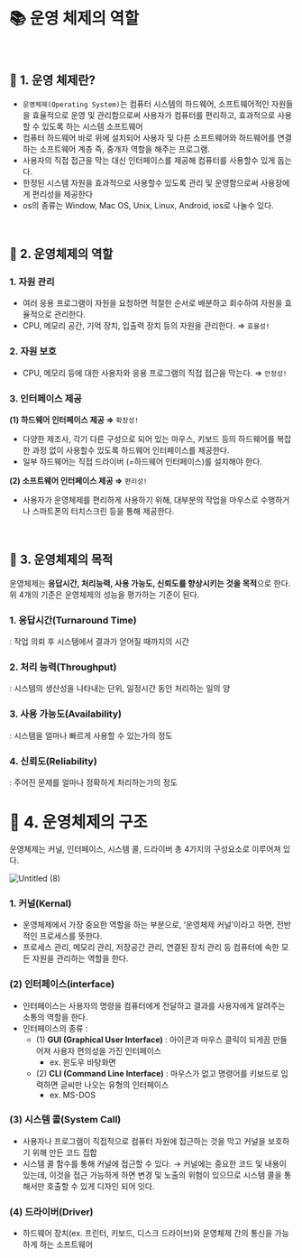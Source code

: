 # 📚 운영 체제의 역할

<br/>

## 🌟 1. 운영 체제란?

- `운영체제(Operating System)`는 컴퓨터 시스템의 하드웨어, 소프트웨어적인 자원들을 효율적으로 운영 및 관리함으로써 사용자가 컴퓨터를 편리하고, 효과적으로 사용할 수 있도록 하는 시스템 소프트웨어
- 컴퓨터 하드웨어 바로 위에 설치되어 사용자 및 다른 소프트웨어와 하드웨어를 연결하는 소프트웨어 계층 즉, 중개자 역할을 해주는 프로그램.
- 사용자의 직접 접근을 막는 대신 인터페이스를 제공해 컴퓨터를 사용할수 있게 돕는다.
- 한정된 시스템 자원을 효과적으로 사용할수 있도록 관리 및 운영함으로써 사용장에게 편리성을 제공한다
- os의 종류는 Window, Mac OS, Unix, Linux, Android, ios로 나눌수 있다.

<br/>

## 🌟 2. 운영체제의 역할

### 1. 자원 관리

- 여러 응용 프로그램이 자원을 요청하면 적절한 순서로 배분하고 회수하여 자원을 효율적으로 관리한다.
- CPU, 메모리 공간, 기억 장치, 입출력 장치 등의 자원을 관리한다.
  ⇒ `효율성!`

### 2. 자원 보호

- CPU, 메모리 등에 대한 사용자와 응용 프로그램의 직접 접근을 막는다.
  ⇒ `안정성!`

### 3. 인터페이스 제공

**(1) 하드웨어 인터페이스 제공 ⇒** `확장성!`

- 다양한 제조사, 각기 다른 구성으로 되어 있는 마우스, 키보드 등의 하드웨어를 복잡한 과정 없이 사용할수 있도록 하드웨어 인터페이스를 제공한다.
- 일부 하드웨어는 직접 드라이버 (=하드웨어 인터페이스)를 설치해야 한다.

**(2) 소프트웨어 인터페이스 제공 ⇒** `편리성!`

- 사용자가 운영체제를 편리하게 사용하기 위해, 대부분의 작업을 마우스로 수행하거나 스마트폰의 터치스크린 등을 통해 제공한다.

<br/>

## 🌟 3. 운영체제의 목적

운영체제는 **응답시간, 처리능력, 사용 가능도, 신뢰도를 향상시키는 것을 목적**으로 한다. 위 4개의 기준은 운영체제의 성능을 평가하는 기준이 된다.

### 1. 응답시간(Turnaround Time)

: 작업 의뢰 후 시스템에서 결과가 얻어질 때까지의 시간

### 2. 처리 능력(Throughput)

: 시스템의 생산성을 나타내는 단위, 일정시간 동안 처리하는 일의 양

### 3. 사용 가능도(Availability)

: 시스템을 얼마나 빠르게 사용할 수 있는가의 정도

### 4. 신뢰도(Reliability)

: 주어진 문제를 얼마나 정확하게 처리하는가의 정도

# 🌟 4. 운영체제의 구조

운영체제는 커널, 인터페이스, 시스템 콜, 드라이버 총 4가지의 구성요소로 이루어져 있다.

![Untitled (8)](https://github.com/do-sopt-cs-study/CS-Yeonseo/assets/77691829/683c6a6a-28fa-40e1-b3f9-8b5c8c360032)

### 1. 커널(Kernal)

- 운영체제에서 가장 중요한 역할을 하는 부분으로, ‘운영체제 커널’이라고 하면, 전반적인 프로세스를 뜻한다.
- 프로세스 관리, 메모리 관리, 저장공간 관리, 연결된 장치 관리 등 컴퓨터에 속한 모든 자원을 관리하는 역할을 한다.

### (2) 인터페이스(interface)

- 인터페이스는 사용자의 명령을 컴퓨터에게 전달하고 결과를 사용자에게 알려주는 소통의 역할을 한다.
- 인터페이스의 종류 :
  - (1) **GUI (Graphical User Interface)** : 아이콘과 마우스 클릭이 되게끔 만들어져 사용자 편의성을 가진 인터페이스
    - ex. 윈도우 바탕화면
  - (2) **CLI (Command Line Interface)** : 마우스가 없고 명령어를 키보드로 입력하면 글씨만 나오는 유형의 인터페이스
    - ex. MS-DOS

### (3) 시스템 콜(System Call)

- 사용자나 프로그램이 직접적으로 컴퓨터 자원에 접근하는 것을 막고 커널을 보호하기 위해 만든 코드 집합
- 시스템 콜 함수를 통해 커널에 접근할 수 있다.
  → 커널에는 중요한 코드 및 내용이 있는데, 이것을 접근 가능하게 하면 변경 및 노출의 위험이 있으므로 시스템 콜을 통해서만 호출할 수 있게 디자인 되어 잇다.

### (4) 드라이버(Driver)

- 하드웨어 장치(ex. 프린터, 키보드, 디스크 드라이브)와 운영체제 간의 통신을 가능하게 하는 소프트웨어
